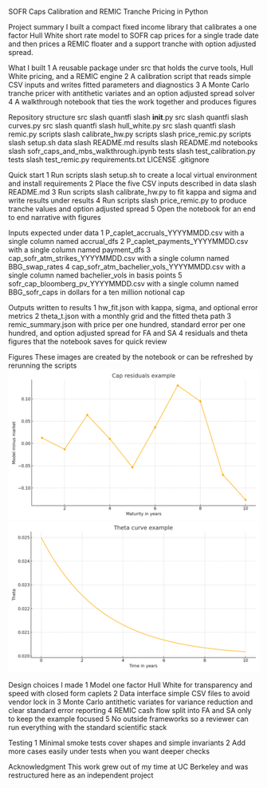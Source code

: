 SOFR Caps Calibration and REMIC Tranche Pricing in Python

Project summary
I built a compact fixed income library that calibrates a one factor Hull White short rate model to SOFR cap prices for a single trade date and then prices a REMIC floater and a support tranche with option adjusted spread. 

What I built
1  A reusable package under src that holds the curve tools, Hull White pricing, and a REMIC engine
2  A calibration script that reads simple CSV inputs and writes fitted parameters and diagnostics
3  A Monte Carlo tranche pricer with antithetic variates and an option adjusted spread solver
4  A walkthrough notebook that ties the work together and produces figures

Repository structure
src slash quantfi slash __init__.py
src slash quantfi slash curves.py
src slash quantfi slash hull_white.py
src slash quantfi slash remic.py
scripts slash calibrate_hw.py
scripts slash price_remic.py
scripts slash setup.sh
data slash README.md
results slash README.md
notebooks slash sofr_caps_and_mbs_walkthrough.ipynb
tests slash test_calibration.py
tests slash test_remic.py
requirements.txt
LICENSE
.gitignore

Quick start
1  Run scripts slash setup.sh to create a local virtual environment and install requirements
2  Place the five CSV inputs described in data slash README.md
3  Run scripts slash calibrate_hw.py to fit kappa and sigma and write results under results
4  Run scripts slash price_remic.py to produce tranche values and option adjusted spread
5  Open the notebook for an end to end narrative with figures

Inputs expected under data
1  P_caplet_accruals_YYYYMMDD.csv with a single column named accrual_dfs
2  P_caplet_payments_YYYYMMDD.csv with a single column named payment_dfs
3  cap_sofr_atm_strikes_YYYYMMDD.csv with a single column named BBG_swap_rates
4  cap_sofr_atm_bachelier_vols_YYYYMMDD.csv with a single column named bachelier_vols in basis points
5  sofr_cap_bloomberg_pv_YYYYMMDD.csv with a single column named BBG_sofr_caps in dollars for a ten million notional cap

Outputs written to results
1  hw_fit.json with kappa, sigma, and optional error metrics
2  theta_t.json with a monthly grid and the fitted theta path
3  remic_summary.json with price per one hundred, standard error per one hundred, and option adjusted spread for FA and SA
4  residuals and theta figures that the notebook saves for quick review

Figures
These images are created by the notebook or can be refreshed by rerunning the scripts
![Cap residuals example](results/fig_residuals.png)
![Theta curve example](results/fig_theta.png)

Design choices I made
1  Model one factor Hull White for transparency and speed with closed form caplets
2  Data interface simple CSV files to avoid vendor lock in
3  Monte Carlo antithetic variates for variance reduction and clear standard error reporting
4  REMIC cash flow split into FA and SA only to keep the example focused
5  No outside frameworks so a reviewer can run everything with the standard scientific stack

Testing
1  Minimal smoke tests cover shapes and simple invariants
2  Add more cases easily under tests when you want deeper checks

Acknowledgment
This work grew out of my time at UC Berkeley and was restructured here as an independent project
